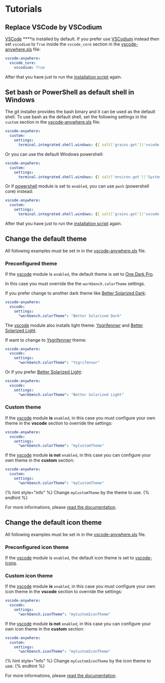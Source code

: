 # Tutorials

## Replace VSCode by VSCodium

 [VSCode](https://code.visualstudio.com) ****is installed by default. If you prefer use [VSCodium](https://vscodium.com) instead then set `vscodium` to `True` inside the `vscode_core` section in the [vscode-anywhere.sls](structure/conf/saltstack/pillar.md#vscode-anywhere-sls) file:

```yaml
vscode-anywhere:
  vscode_core:
    vscodium: True
```

After that you have just to run the [installation script](structure/tools/install.md) again.

## Set bash or PowerShell as default shell in Windows

The git installer provides the bash binary and it can be used as the default shell. To use bash as the default shell, set the following settings in the `custom` section in the [vscode-anywhere.sls](structure/conf/saltstack/pillar.md#vscode-anywhere-sls) file:

```yaml
vscode-anywhere:
  custom:
    settings:
      terminal.integrated.shell.windows: {{ salt['grains.get']('vscode-anywhere:apps:path') | path_join('scoop', 'apps', 'git', 'current', 'bin', 'bash.exe') }}
```

Or you can use the default Windows powershell:

```yaml
vscode-anywhere:
  custom:
    settings:
      terminal.integrated.shell.windows: {{ salt['environ.get']('SystemRoot') | path_join('system32', 'WindowsPowerShell', 'v1.0', 'powershell.exe')' }}
```

Or if [powershell](modules/list/powershell.md#installation) module is set to `enabled`, you can use `pwsh` \(powershell core\) instead:

```yaml
vscode-anywhere:
  custom:
    settings:
      terminal.integrated.shell.windows: {{ salt['grains.get']('vscode-anywhere:apps:path') | path_join('scoop', 'apps', 'pwsh', 'current', 'pwsh.exe') }}
```

After that you have just to run the [installation script](structure/tools/install.md) again.

## Change the default theme

All following examples must be set in in the [vscode-anywhere.sls](structure/conf/saltstack/pillar.md#vscode-anywhere-sls) file.

### Preconfigured theme

If the [vscode](modules/list/vscode.md#installation) module is `enabled`, the default theme is set to [One Dark Pro](modules/list/vscode.md#zhuangtongfa-material-theme).

In this case you must override the the `workbench.colorTheme` settings.

If you prefer change to another dark theme like [Better Solarized Dark](modules/list/vscode.md#ginfuru-ginfuru-better-solarized-dark-theme):

```yaml
vscode-anywhere:
  vscode:
    settings:
      "workbench.colorTheme": "Better Solarized Dark"
```

The [vscode](modules/list/vscode.md#installation) module also installs light theme: [Ysgrifennwr](modules/list/vscode.md#xaver-theme-ysgrifennwr) and [Better Solarized Light](modules/list/vscode.md#ginfuru-ginfuru-better-solarized-dark-theme).

If want to change to [Ysgrifennwr](modules/list/vscode.md#xaver-theme-ysgrifennwr) theme:

```yaml
vscode-anywhere:
  vscode:
    settings:
      "workbench.colorTheme": "Ysgrifennwr"
```

Or if you prefer [Better Solarized Light](modules/list/vscode.md#ginfuru-ginfuru-better-solarized-dark-theme):

```yaml
vscode-anywhere:
  vscode:
    settings:
      "workbench.colorTheme": "Better Solarized Light"
```

### Custom theme

If the [vscode](modules/list/vscode.md#installation) module **is** `enabled`, in this case you must configure your own theme in the **vscode** section to override the settings:

```yaml
vscode-anywhere:
  vscode:
    settings:
      "workbench.colorTheme": "myCustomTheme"
```

If the [vscode](modules/list/vscode.md#installation) module **is not** `enabled`, in this case you can configure your own theme in the **custom** section:

```yaml
vscode-anywhere:
  custom:
    settings:
      "workbench.colorTheme": "myCustomTheme"
```

{% hint style="info" %}
Change `myCustomTheme` by the theme to use.
{% endhint %}

For more informations, please [read the documentation](https://code.visualstudio.com/docs/getstarted/themes#_selecting-the-color-theme).

## Change the default icon theme

All following examples must be set in in the [vscode-anywhere.sls](structure/conf/saltstack/pillar.md#vscode-anywhere-sls) file.

### Preconfigured icon theme

If the [vscode](modules/list/vscode.md#installation) module is `enabled`, the default icon theme is set to [vscode-icons](modules/list/vscode.md#vscode-icons-team-vscode-icons).

### Custom icon theme

If the [vscode](modules/list/vscode.md#installation) module **is** `enabled`, in this case you must configure your own icon theme in the **vscode** section to override the settings:

```yaml
vscode-anywhere:
  vscode:
    settings:
      "workbench.iconTheme": "myCustomIconTheme"
```

If the [vscode](modules/list/vscode.md#installation) module **is not** `enabled`, in this case you can configure your own icon theme in the **custom** section:

```yaml
vscode-anywhere:
  custom:
    settings:
      "workbench.iconTheme": "myCustomIconTheme"
```

{% hint style="info" %}
Change `myCustomIconTheme` by the icon theme to use.
{% endhint %}

For more informations, please [read the documentation](https://code.visualstudio.com/docs/getstarted/themes#_file-icon-themes).


